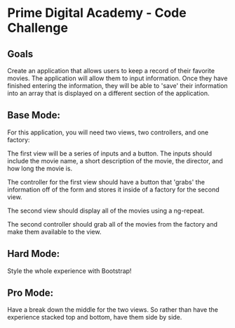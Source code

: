 # Prime Digital Academy - Code Challenge

## Goals
Create an application that allows users to keep a record of their favorite movies. 
The application will allow them to input information. Once they have finished entering the information, 
they will be able to 'save' their information into an array that is displayed on a different section of the application.


## Base Mode:

For this application, you will need two views, two controllers, and one factory:

The first view will be a series of inputs and a button. The inputs should include the movie name, a short description of the movie, the director, and how long the movie is.

The controller for the first view should have a button that 'grabs' the information off of the form and stores it inside of a factory for the second view.

The second view should display all of the movies using a ng-repeat.

The second controller should grab all of the movies from the factory and make them available to the view.

## Hard Mode:
Style the whole experience with Bootstrap!

## Pro Mode:
Have a break down the middle for the two views. So rather than have the experience stacked top and bottom, have them side by side.

